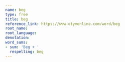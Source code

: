 ```yaml
---
name: beg
type: free
title: beg
reference_link: https://www.etymonline.com/word/beg
root_name: 
root_language: 
denotation: 
word_sums:
- sum: 'Beg + '
  respelling: beg
---
```

